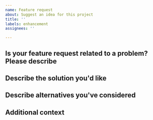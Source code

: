```yaml
---
name: Feature request
about: Suggest an idea for this project
title: ''
labels: enhancement
assignees: ''

---
```


## Is your feature request related to a problem? Please describe

## Describe the solution you'd like

## Describe alternatives you've considered

## Additional context
